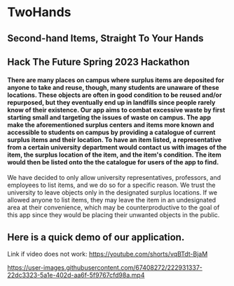 # TwoHands
## Second-hand Items, Straight To Your Hands


## Hack The Future Spring 2023 Hackathon

#### There are many places on campus where surplus items are deposited for anyone to take and reuse, though, many students are unaware of these locations. These objects are often in good condition to be reused and/or repurposed, but they eventually end up in landfills since people rarely know of their existence. Our app aims to combat excessive waste by first starting small and targeting the issues of waste on campus. The app make the aforementioned surplus centers and items more known and accessible to students on campus by providing a catalogue of current surplus items and their location. To have an item listed, a representative from a certain university department would contact us with images of the item, the surplus location of the item, and the item's condition. The item would then be listed onto the the catalogue for users of the app to find.


We have decided to only allow university representatives, professors, and employees to list items, and we do so for a specific reason. We trust the university to leave objects only in the designated surplus locations. If we allowed anyone to list items, they may leave the item in an undesignated area at their convenience, which may be counterproductive to the goal of this app since they would be placing their unwanted objects in the public. 


## Here is a quick demo of our application.
Link if video does not work: https://youtube.com/shorts/vqBTdt-BjaM





https://user-images.githubusercontent.com/67408272/222931337-22dc3323-5a1e-402d-aa6f-5f9767cfd98a.mp4

